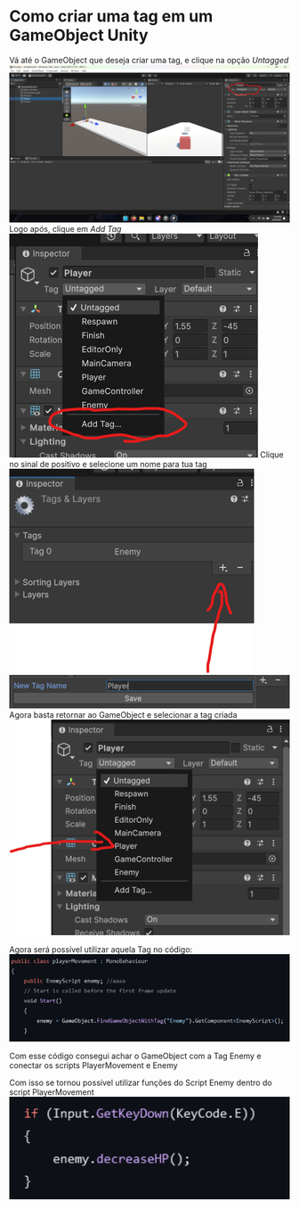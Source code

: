 <h1>Como criar uma tag em um GameObject Unity</h1>
Vá até o GameObject que deseja criar uma tag, e clique na opção <i>Untagged</i>
<img src="./passo1.png"> 
Logo após, clique em <i>Add Tag</i>
<img src="./passo2.png"> 
Clique no sinal de positivo e selecione um nome para tua tag
<img src="./passo3.png"> 
<img src="./passo4.png"> 
Agora basta retornar ao GameObject e selecionar a tag criada
<img src="./passo5.png"> 

Agora será possível utilizar aquela Tag no código:
<img src="./passo6.png">

Com esse código consegui achar o GameObject com a Tag Enemy e conectar os scripts PlayerMovement e Enemy

Com isso se tornou possível utilizar funções do Script Enemy dentro do script PlayerMovement
<img src="./passo7.png" width="600">
